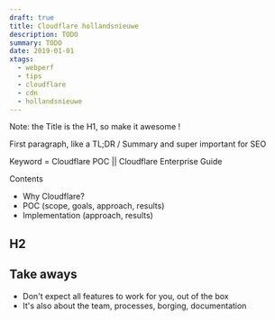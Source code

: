 ```yaml
---
draft: true
title: Cloudflare hollandsnieuwe
description: TODO
summary: TODO
date: 2019-01-01
xtags:
  - webperf
  - tips
  - cloudflare
  - cdn
  - hollandsnieuwe
---
```


Note: the Title is the H1, so make it awesome !

First paragraph, like a TL;DR / Summary and super important for SEO

Keyword = Cloudflare POC || Cloudflare Enterprise Guide


Contents
- Why Cloudflare?
- POC (scope, goals, approach, results)
- Implementation (approach, results)


## H2


## Take aways

- Don't expect all features to work for you, out of the box
- It's also about the team, processes, borging, documentation

